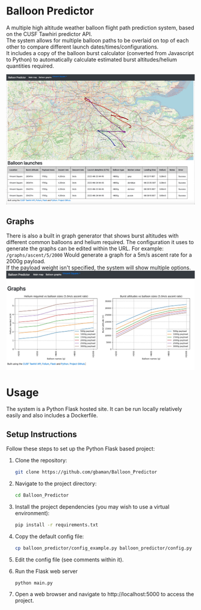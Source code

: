 # Balloon Predictor
A multiple high altitude weather balloon flight path prediction system, based on the CUSF Tawhiri predictor API.   
The system allows for multiple balloon paths to be overlaid on top of each other to compare different launch dates/times/configurations.   
It includes a copy of the balloon burst calculator (converted from Javascript to Python) to automatically calculate estimated burst altitudes/helium quantities required.   

![Screenshot showing the map and a collection of predictions](map.jpg)

## Graphs
There is also a built in graph generator that shows burst altitudes with different common balloons and helium required.
The configuration it uses to generate the graphs can be edited within the URL. For example:
`/graphs/ascent/5/2000`
Would generate a graph for a 5m/s ascent rate for a 2000g payload.   
If the payload weight isn't specified, the system will show multiple options.    
![Screenshot showing the burst graphs for a payload rising at 5m/s](graphs.jpg)

# Usage   
The system is a Python Flask hosted site. It can be run locally relatively easily and also includes a Dockerfile.

## Setup Instructions

Follow these steps to set up the Python Flask based project:

1. Clone the repository:

   ```bash
   git clone https://github.com/gbaman/Balloon_Predictor
   ```
2. Navigate to the project directory:
    ```bash
    cd Balloon_Predictor
    ```
3. Install the project dependencies (you may wish to use a virtual environment):
    ```bash
   pip install -r requirements.txt 
   ```
3. Copy the default config file:
    ```bash
   cp balloon_predictor/config_example.py balloon_predictor/config.py
   ```
5. Edit the config file (see comments within it).
6. Run the Flask web server
    ```bash
   python main.py
   ```
7. Open a web browser and navigate to http://localhost:5000 to access the project.